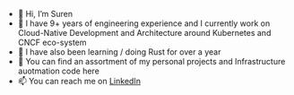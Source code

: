 - 👋 Hi, I’m Suren 
- 🔭 I have 9+ years of engineering experience and I currently work on Cloud-Native Development and Architecture around Kubernetes and CNCF eco-system
- 🦀 I have also been learning / doing Rust for over a year 
- 👀 You can find an assortment of my personal projects and Infrastructure auotmation code here
- 📫 You can reach me on [LinkedIn](https://uk.linkedin.com/in/suren-mohandass)





<!--
**suren-m/suren-m** is a ✨ _special_ ✨ repository because its `README.md` (this file) appears on your GitHub profile.

Here are some ideas to get you started:

- 🔭 I’m currently working on ...
- 🌱 I’m currently learning ...
- 👯 I’m looking to collaborate on ...
- 🤔 I’m looking for help with ...
- 💬 Ask me about ...
- 📫 How to reach me: ...
- 😄 Pronouns: ...
- ⚡ Fun fact: ...
-->
